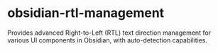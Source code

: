 # obsidian-rtl-management
Provides advanced Right-to-Left (RTL) text direction management for various UI components in Obsidian, with auto-detection capabilities.
